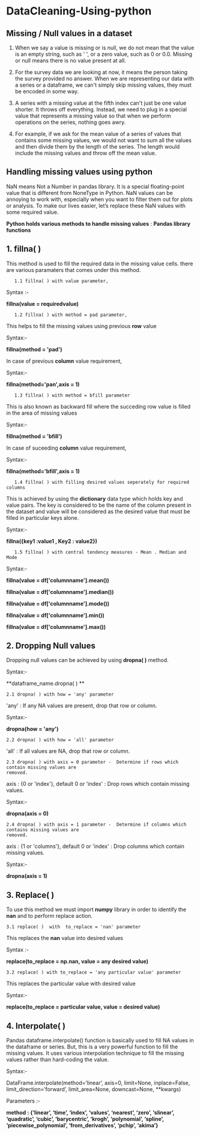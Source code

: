 # DataCleaning-Using-python

## Missing / Null values in a dataset

1. When we say a value is missing or is null, we do not mean that the value is an empty string, such as ' ', or a zero value, such as 0 or 0.0. Missing or null means there is no value present at all.
    
2. For the survey data we are looking at now, it means the person taking the survey provided no answer. When we are representing our data with a series or a dataframe, we can't simply skip missing values, they must be encoded in some way.
   
3. A series with a missing value at the fifth index can't just be one value shorter. It throws off everything. Instead, we need to plug in a special value that represents a missing value so that when we perform operations on the series, nothing goes awry.
   
4. For example, if we ask for the mean value of a series of values that contains some missing values, we would not want to sum all the values and then divide them by the length of the series. The length would include the missing values and throw off the mean value.

## Handling missing values using python 
    
NaN means Not a Number in pandas library. It is a special floating-point value that is different from NoneType in Python. NaN values can be annoying to work with, especially when you want to filter them out for plots or analysis. To make our lives easier, let’s replace these NaN values with some required value.

**Python holds various methods to handle missing values** :
**Pandas library functions**

## 1. fillna( )

   This method is used to fill the required data in the missing value cells. there are various paramaters that comes under this method.

       1.1 fillna( ) with value parameter,

   Syntax :-

   **fillna(value = requiredvalue)**
   
   
       1.2 fillna( ) with method = pad parameter,

   This helps to fill the missing values using previous **row** value

   Syntax:-

   **fillna(method = 'pad')**

   In case of previous **column** value requirement,

   Syntax:-

   **fillna(method='pan',axis = 1)**
   


       1.3 fillna( ) with method = bfill parameter

   This is also known as backward fill where the succeding row value is filled in the area of missing values

   Syntax:-

   **fillna(method = 'bfill')**

   In case of suceeding **column** value requirement,

   Syntax:-

   **fillna(method='bfill',axis = 1)**
   
   

       1.4 fillna( ) with filling desired values seperately for required columns

   This is achieved by using the **dictionary** data type which holds key and value pairs. The key is considered to be the name of the column present in the dataset and value will be 
   considered as the desired value that must be filled in particular keys alone.

   Syntax:-

   **fillna({key1 :value1 , Key2 : value2})**
   

       1.5 fillna( ) with central tendency measures - Mean . Median and Mode

   Syntax:-

   **fillna(value = df['columnname'].mean())**
   
   **fillna(value = df['columnname'].median())**
   
   **fillna(value = df['columnname'].mode())**
   
   **fillna(value = df['columnname'].min())**
   
   **fillna(value = df['columnname'].max())**
   

## 2. Dropping Null values

Dropping null values can be achieved by using **dropna( )** method.

Syntax:-

**dataframe_name.dropna( ) **  

    2.1 dropna( ) with how = 'any' parameter

'any' : If any NA values are present, drop that row or column.

Syntax:-

**dropna(how = 'any')**


    2.2 dropna( ) with how = 'all' parameter

'all' : If all values are NA, drop that row or column.


    2.3 dropna( ) with axis = 0 parameter -  Determine if rows which contain missing values are
    removed.
    
axis : {0 or 'index'}, default 0 or 'index' : Drop rows which contain missing values.

Syntax:- 

**dropna(axis = 0)**


    2.4 dropna( ) with axis = 1 parameter -  Determine if columns which contains missing values are
    removed.
    
axis : {1 or 'columns'}, default 0 or 'index' : Drop columns which contain missing values.

Syntax:- 

**dropna(axis = 1)**


## 3. Replace( )

To use this method we must import **numpy** library in order to identify the **nan** and to perform replace action.

    3.1 replace( )  with  to_replace = 'nan' parameter

This replaces the **nan** value into desired values

Syntax :-

**replace(to_replace = np.nan, value = any desired value)**


    3.2 replace( ) with to_replace = 'any particular value' parameter

This replaces the particular value with desired value

Syntax:-

**replace(to_replace = particular value, value = desired value)**


## 4. Interpolate( )

Pandas dataframe.interpolate() function is basically used to fill NA values in the dataframe or series. But, this is a very powerful function to fill the missing values. It uses various interpolation technique to fill the missing values rather than hard-coding the value.

Syntax:-

DataFrame.interpolate(method=’linear’, axis=0, limit=None, inplace=False, limit_direction=’forward’, limit_area=None, downcast=None, **kwargs) 

Parameters :-

**method : {‘linear’, ‘time’, ‘index’, ‘values’, ‘nearest’, ‘zero’, ‘slinear’, ‘quadratic’, ‘cubic’, ‘barycentric’, ‘krogh’, ‘polynomial’, ‘spline’, ‘piecewise_polynomial’, ‘from_derivatives’, ‘pchip’, ‘akima’}**
    



    
   


    






   




   


